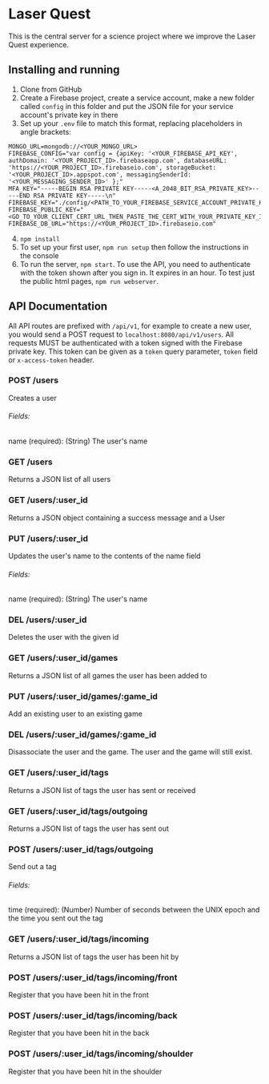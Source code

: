 # Laser Quest
This is the central server for a science project where we improve the Laser Quest experience.

## Installing and running
1. Clone from GitHub
2. Create a Firebase project, create a service account, make a new folder called `config` in this folder and put the JSON file for your service account's private key in there
3. Set up your `.env` file to match this format, replacing placeholders in angle brackets:
  ```
  MONGO_URL=mongodb://<YOUR_MONGO_URL>
  FIREBASE_CONFIG="var config = {apiKey: '<YOUR_FIREBASE_API_KEY', authDomain: '<YOUR_PROJECT_ID>.firebaseapp.com', databaseURL: 'https://<YOUR_PROJECT_ID>.firebaseio.com', storageBucket: '<YOUR_PROJECT_ID>.appspot.com', messagingSenderId: '<YOUR_MESSAGING_SENDER_ID>' };"
  MFA_KEY="-----BEGIN RSA PRIVATE KEY-----<A_2048_BIT_RSA_PRIVATE_KEY>-----END RSA PRIVATE KEY-----\n"
  FIREBASE_KEY="./config/<PATH_TO_YOUR_FIREBASE_SERVICE_ACCOUNT_PRIVATE_KEY>"
  FIREBASE_PUBLIC_KEY="<GO_TO_YOUR_CLIENT_CERT_URL_THEN_PASTE_THE_CERT_WITH_YOUR_PRIVATE_KEY_ID_FROM_YOUR_FIREBASE_SERVICE_ACCOUNT_FILE_HERE>"
  FIREBASE_DB_URL="https://<YOUR_PROJECT_ID>.firebaseio.com"
  ```
4. `npm install`
5. To set up your first user, `npm run setup` then follow the instructions in the console
6. To run the server, `npm start`. To use the API, you need to authenticate with the token shown after you sign in. It expires in an hour. To test just the public html pages, `npm run webserver`.

## API Documentation
All API routes are prefixed with `/api/v1`, for example to create a new user, you would send a POST request to `localhost:8080/api/v1/users`. All requests MUST be authenticated with a token signed with the Firebase private key. This token can be given as a `token` query parameter, `token` field or `x-access-token` header.

### POST /users
Creates a user

###### Fields:
  name (required): (String) The user's name

### GET /users
Returns a JSON list of all users

### GET /users/:user_id
Returns a JSON object containing a success message and a User

### PUT /users/:user_id
Updates the user's name to the contents of the name field

###### Fields:
  name (required): (String) The user's name

### DEL /users/:user_id
Deletes the user with the given id

### GET /users/:user_id/games
Returns a JSON list of all games the user has been added to

### PUT /users/:user_id/games/:game_id
Add an existing user to an existing game

### DEL /users/:user_id/games/:game_id
Disassociate the user and the game. The user and the game will still exist.

### GET /users/:user_id/tags
Returns a JSON list of tags the user has sent or received

### GET /users/:user_id/tags/outgoing
Returns a JSON list of tags the user has sent out

### POST /users/:user_id/tags/outgoing
Send out a tag

###### Fields:
  time (required): (Number) Number of seconds between the UNIX epoch and the time you sent out the tag

### GET /users/:user_id/tags/incoming
Returns a JSON list of tags the user has been hit by

### POST /users/:user_id/tags/incoming/front
Register that you have been hit in the front

### POST /users/:user_id/tags/incoming/back
Register that you have been hit in the back

### POST /users/:user_id/tags/incoming/shoulder
Register that you have been hit in the shoulder
